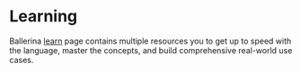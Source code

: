 # Learning

Ballerina [learn](https://ballerina.io/learn) page contains multiple resources you to get up to speed with the language, master the concepts, and build comprehensive real-world use cases.
